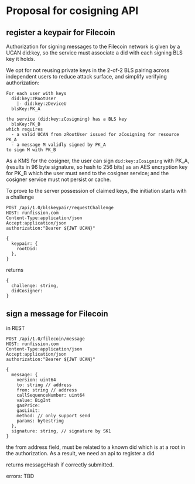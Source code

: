 # Proposal for cosigning API

## register a keypair for Filecoin

Authorization for signing messages to the Filecoin network is given by a UCAN did:key, so the service must associate a did with each signing BLS key it holds.

We opt for not reusing private keys in the 2-of-2 BLS pairing across independent
users to reduce attack surface, and simplify verifying authorization:

    For each user with keys
      did:key:zRootUser
        |- did:key:zDeviceU
      blsKey:PK_A

    the service (did:key:zCosigning) has a BLS key
      blsKey:PK_B
    which requires
      - a valid UCAN from zRootUser issued for zCosigning for resource PK_A
      - a message M validly signed by PK_A
    to sign M with PK_B

As a KMS for the cosigner, the user can sign `did:key:zCosigning` with PK_A,
(results in 96 byte signature, so hash to 256 bits) as an AES encryption key for PK_B which the user must send to the cosigner service; and the cosigner service must not persist or cache.

To prove to the server possession of claimed keys, the initiation starts with
a challenge

```
POST /api/1.0/blskeypair/requestChallenge
HOST: runfission.com
Content-Type:application/json
Accept:application/json
authorization:"Bearer ${JWT UCAN}"

{
  keypair: {
    rootDid:
  },
}
```

returns
```
{
  challenge: string,
  didCosigner:
}
```

## sign a message for Filecoin

in REST

```
POST /api/1.0/filecoin/message
HOST: runfission.com
Content-Type:application/json
Accept:application/json
authorization:"Bearer ${JWT UCAN}"

{
  message: {
    version: uint64
    to: string // address
    from: string // address
    callSequenceNumber: uint64
    value: BigInt
    gasPrice:
    gasLimit:
    method: // only support send
    params: bytestring
  },
  signature: string, // signature by SK1
}
```

the from address field, must be related to a known did which is at a root in the authorization. As a result, we need an api to register a did

returns messageHash if correctly submitted.

errors: TBD
